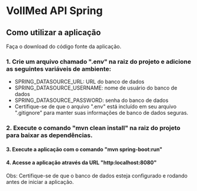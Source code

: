 # VollMed API Spring
<h2>Como utilizar a aplicação </h2>
Faça o download do código fonte da aplicação.

### 1. Crie um arquivo chamado ".env" na raiz do projeto e adicione as seguintes variáveis de ambiente:

* SPRING_DATASOURCE_URL: URL do banco de dados
* SPRING_DATASOURCE_USERNAME: nome de usuário do banco de dados
* SPRING_DATASOURCE_PASSWORD: senha do banco de dados
* Certifique-se de que o arquivo ".env" está incluído em seu arquivo ".gitignore" para manter suas informações de banco de dados seguras.

### 2. Execute o comando "mvn clean install" na raiz do projeto para baixar as dependências.

#### 3. Execute a aplicação com o comando "mvn spring-boot:run"

#### 4. Acesse a aplicação através da URL "http:localhost:8080"

Obs: Certifique-se de que o banco de dados esteja configurado e rodando antes de iniciar a aplicação.
